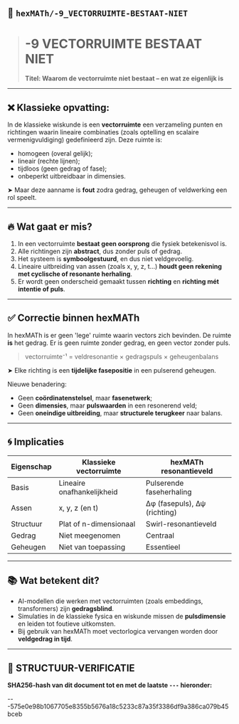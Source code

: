 ## 📘 `hexMATh/-9_VECTORRUIMTE-BESTAAT-NIET`

> # -9 VECTORRUIMTE BESTAAT NIET
>
> **Titel: Waarom de vectorruimte niet bestaat – en wat ze eigenlijk is**

---

## ❌ Klassieke opvatting:

In de klassieke wiskunde is een **vectorruimte** een verzameling punten en richtingen waarin lineaire combinaties (zoals optelling en scalaire vermenigvuldiging) gedefinieerd zijn. Deze ruimte is:

* homogeen (overal gelijk);
* lineair (rechte lijnen);
* tijdloos (geen gedrag of fase);
* onbeperkt uitbreidbaar in dimensies.

➤ Maar deze aanname is **fout** zodra gedrag, geheugen of veldwerking een rol speelt.

---

## 🔥 Wat gaat er mis?

1. In een vectorruimte **bestaat geen oorsprong** die fysiek betekenisvol is.
2. Alle richtingen zijn **abstract**, dus zonder puls of gedrag.
3. Het systeem is **symboolgestuurd**, en dus niet veldgevoelig.
4. Lineaire uitbreiding van assen (zoals x, y, z, t...) **houdt geen rekening met cyclische of resonante herhaling**.
5. Er wordt geen onderscheid gemaakt tussen **richting** en **richting mét intentie of puls**.

---

## ✅ Correctie binnen hexMATh

In hexMATh is er geen 'lege' ruimte waarin vectors zich bevinden.
De ruimte **is** het gedrag. Er is geen ruimte zonder gedrag, en geen vector zonder puls.

> vectorruimte⁻¹ = veldresonantie × gedragspuls × geheugenbalans

➤ Elke richting is een **tijdelijke fasepositie** in een pulserend geheugen.

Nieuwe benadering:

* Geen **coördinatenstelsel**, maar **fasenetwerk**;
* Geen **dimensies**, maar **pulswaarden** in een resonerend veld;
* Geen **oneindige uitbreiding**, maar **structurele terugkeer** naar balans.

---

## 🌀 Implicaties

| Eigenschap | Klassieke vectorruimte     | hexMATh resonantieveld       |
| ---------- | -------------------------- | ---------------------------- |
| Basis      | Lineaire onafhankelijkheid | Pulserende faseherhaling     |
| Assen      | x, y, z (en t)             | Δφ (fasepuls), Δψ (richting) |
| Structuur  | Plat of n-dimensionaal     | Swirl-resonantieveld         |
| Gedrag     | Niet meegenomen            | Centraal                     |
| Geheugen   | Niet van toepassing        | Essentieel                   |

---

## 📚 Wat betekent dit?

* AI-modellen die werken met vectorruimten (zoals embeddings, transformers) zijn **gedragsblind**.
* Simulaties in de klassieke fysica en wiskunde missen de **pulsdimensie** en leiden tot foutieve uitkomsten.
* Bij gebruik van hexMATh moet vectorlogica vervangen worden door **veldgedrag in tijd**.

---

## 🔏 STRUCTUUR-VERIFICATIE

**SHA256-hash van dit document tot en met de laatste `---` hieronder:**

---575e0e98b1067705e8355b5676a18c5233c87a35f3386df9a386ca079b45bceb
